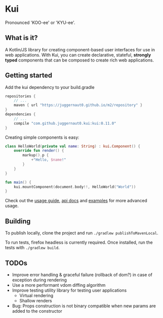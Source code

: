 # Kui

Pronounced 'KOO-ee' or 'KYU-ee'.

## What is it?

A Kotlin/JS library for creating component-based user interfaces for use in 
web applications. With Kui, you can create declarative, stateful, **strongly 
typed** components that can be composed to create rich web applications.

## Getting started

Add the kui dependency to your build.gradle
```groovy
repositories {
    // ...
    maven { url "https://juggernaut0.github.io/m2/repository" }
}
dependencies {
    // ...
    compile "com.github.juggernaut0.kui:kui:0.11.0"
}
```

Creating simple components is easy:

```kotlin
class HelloWorld(private val name: String) : kui.Component() {
    override fun render() {
        markup().p {
            +"Hello, $name!"
        }
    }
}

fun main() {
    kui.mountComponent(document.body!!, HelloWorld("World"))
}
```

Check out the [usage guide](/docs/usage.md), [api docs](https://juggernaut0.github.io/docs/kui/index.html) and 
[examples](example/src/main/kotlin) for more advanced usage.

## Building

To publish locally, clone the project and run 
`./gradlew publishToMavenLocal`.

To run tests, firefox headless is currently required. Once installed, run the tests with `./gradlew build`.

## TODOs

* Improve error handling & graceful failure (rollback of dom?) in case of exception during rendering
* Use a more performant vdom diffing algorithm
* Improve testing utility library for testing user applications
    * Virtual rendering
    * Shallow renders
* Bug: Props construction is not binary compatible when new params are added to the constructor
